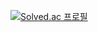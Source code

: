 [![Solved.ac
프로필](http://mazassumnida.wtf/api/generate_badge?boj=kyun2024)](https://solved.ac/kyun2024)
